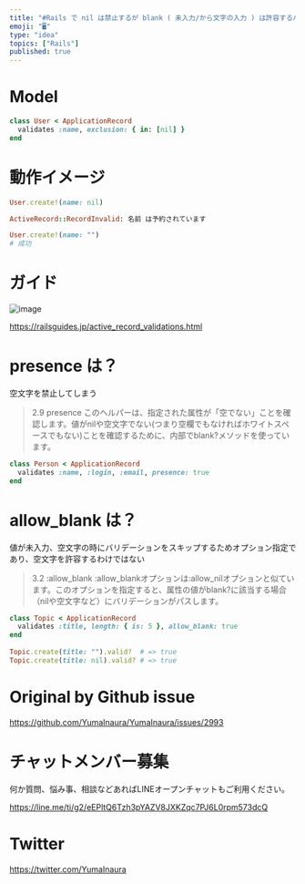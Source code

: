```yaml
---
title: "#Rails で nil は禁止するが blank ( 未入力/から文字の入力 ) は許容するバリデーション / exclusion: { "
emoji: "🖥"
type: "idea"
topics: ["Rails"]
published: true
---
```


# Model

```rb
class User < ApplicationRecord
  validates :name, exclusion: { in: [nil] }
end
```

# 動作イメージ

```rb
User.create!(name: nil)

ActiveRecord::RecordInvalid: 名前 は予約されています

User.create!(name: "")
# 成功

```

# ガイド

![image](https://user-images.githubusercontent.com/13635059/74790955-7831fe80-52fc-11ea-9df5-6190fcd23008.png)


https://railsguides.jp/active_record_validations.html


# presence は？

空文字を禁止してしまう

>2.9 presence
>このヘルパーは、指定された属性が「空でない」ことを確認します。値がnilや空文字でない(つまり空欄でもなければホワイトスペースでもない)ことを確認するために、内部でblank?メソッドを使っています。

```rb
class Person < ApplicationRecord
  validates :name, :login, :email, presence: true
end
```

# allow_blank は？

値が未入力、空文字の時にバリデーションをスキップするためオプション指定であり、空文字を許容するわけではない

>3.2 :allow_blank
>:allow_blankオプションは:allow_nilオプションと似ています。このオプションを指定すると、属性の値がblank?に該当する場合（nilや空文字など）にバリデーションがパスします。


```rb
class Topic < ApplicationRecord
  validates :title, length: { is: 5 }, allow_blank: true
end
 
Topic.create(title: "").valid?  # => true
Topic.create(title: nil).valid? # => true

```

# Original by Github issue

https://github.com/YumaInaura/YumaInaura/issues/2993








<!-- Update From Qiita API -->

# チャットメンバー募集


何か質問、悩み事、相談などあればLINEオープンチャットもご利用ください。

https://line.me/ti/g2/eEPltQ6Tzh3pYAZV8JXKZqc7PJ6L0rpm573dcQ





# Twitter


https://twitter.com/YumaInaura


<!-- Update From Qiita API -->


